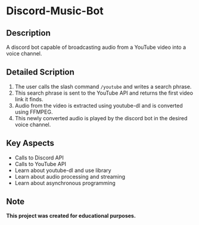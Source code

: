 # Discord-Music-Bot

## Description
A discord bot capable of broadcasting audio from a YouTube video into a voice channel.

## Detailed Scription
1. The user calls the slash command `/youtube` and writes a search phrase.
2. This search phrase is sent to the YouTube API and returns the first video link it finds.
3. Audio from the video is extracted using youtube-dl and is converted using FFMPEG.
4. This newly converted audio is played by the discord bot in the desired voice channel.

## Key Aspects
- Calls to Discord API
- Calls to YouTube API
- Learn about youtube-dl and use library
- Learn about audio processing and streaming
- Learn about asynchronous programming

## Note
**This project was created for educational purposes.**